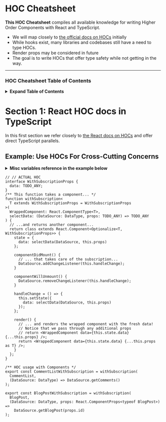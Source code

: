 # HOC Cheatsheet

**This HOC Cheatsheet** compiles all available knowledge for writing Higher Order Components with React and TypeScript.

- We will map closely to [the official docs on HOCs](https://reactjs.org/docs/higher-order-components.html) initially
- While hooks exist, many libraries and codebases still have a need to type HOCs.
- Render props may be considered in future
- The goal is to write HOCs that offer type safety while not getting in the way.

---

### HOC Cheatsheet Table of Contents

<details>

<summary><b>Expand Table of Contents</b></summary>

- [Section 0: Prerequisites](#section-0-prerequisites)
  </details>

# Section 1: React HOC docs in TypeScript

In this first section we refer closely to [the React docs on HOCs](https://reactjs.org/docs/higher-order-components.html) and offer direct TypeScript parallels.

## Example: Use HOCs For Cross-Cutting Concerns

<details>

<summary>
<b>Misc variables reference in the example below</b>
</summary>

```tsx
/** dummy child components that take anything */
const Comment = (_: any) => null;
const TextBlock = Comment;

/** dummy Data */
type CommentType = { text: string; id: number };
const comments: CommentType[] = [
  {
    text: 'comment1',
    id: 1
  },
  {
    text: 'comment2',
    id: 2
  }
];
const blog = 'blogpost';

/** mock data source */
const DataSource = {
  addChangeListener(e: Function) {
    // do something
  },
  removeChangeListener(e: Function) {
    // do something
  },
  getComments() {
    return comments;
  },
  getBlogPost(id: number) {
    return blog;
  }
};
/** type aliases just to deduplicate */
type DataType = typeof DataSource;
type TODO_ANY = any;

/** utility types we use */
type Omit<T, K extends keyof T> = Pick<T, Exclude<keyof T, K>>;
type Optionalize<T extends K, K> = Omit<T, keyof K>;

/** Rewritten Components from the React docs that just uses injected data prop */
function CommentList({ data }: WithSubscriptionProps) {
  return (
    <div>
      {data.map((comment: CommentType) => (
        <Comment comment={comment} key={comment.id} />
      ))}
    </div>
  );
}
interface BlogPostProps extends WithSubscriptionProps {
  id: number;
  // children: ReactNode;
}
function BlogPost({ data, id }: BlogPostProps) {
  return (
    <div>
      <TextBlock text={data} />;
    </div>
  );
}
```

</details>

```tsx
// // ACTUAL HOC
interface WithSubscriptionProps {
  data: TODO_ANY;
}
/** This function takes a component... */
function withSubscription<
  T extends WithSubscriptionProps = WithSubscriptionProps
>(
  WrappedComponent: React.ComponentType<T>,
  selectData: (DataSource: DataType, props: TODO_ANY) => TODO_ANY
) {
  // ...and returns another component...
  return class extends React.Component<Optionalize<T, WithSubscriptionProps>> {
    state = {
      data: selectData(DataSource, this.props)
    };

    componentDidMount() {
      // ... that takes care of the subscription...
      DataSource.addChangeListener(this.handleChange);
    }

    componentWillUnmount() {
      DataSource.removeChangeListener(this.handleChange);
    }

    handleChange = () => {
      this.setState({
        data: selectData(DataSource, this.props)
      });
    };

    render() {
      // ... and renders the wrapped component with the fresh data!
      // Notice that we pass through any additional props
      // return <WrappedComponent data={this.state.data} {...this.props} />;
      return <WrappedComponent data={this.state.data} {...this.props as T} />;
    }
  };
}

/** HOC usage with Components */
export const CommentListWithSubscription = withSubscription(
  CommentList,
  (DataSource: DataType) => DataSource.getComments()
);

export const BlogPostWithSubscription = withSubscription(
  BlogPost,
  (DataSource: DataType, props: React.ComponentProps<typeof BlogPost>) =>
    DataSource.getBlogPost(props.id)
);
```

